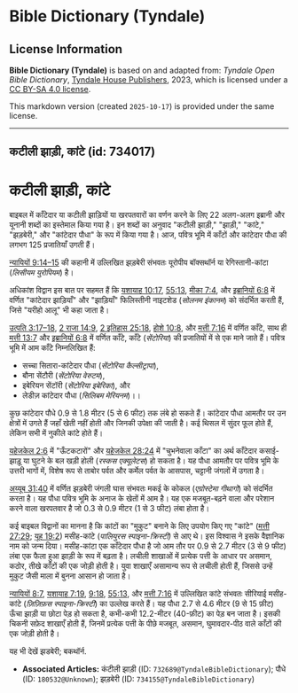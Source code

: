 # Bible Dictionary (Tyndale)

## License Information

**Bible Dictionary (Tyndale)** is based on and adapted from: _Tyndale Open Bible Dictionary_, [Tyndale House Publishers](https://tyndaleopenresources.com/), 2023, which is licensed under a [CC BY-SA 4.0 license](https://creativecommons.org/licenses/by-sa/4.0/legalcode.en).

This markdown version (created `2025-10-17`) is provided under the same license.



--------------------------------

## कटीली झाड़ी, कांटे (id: 734017)

कटीली झाड़ी, कांटे
==================

बाइबल में काँटेदार या कटीली झाड़ियों या खरपतवारों का वर्णन करने के लिए 22 अलग\-अलग इब्रानी और यूनानी शब्दों का इस्तेमाल किया गया है। इन शब्दों का अनुवाद "कटीली झाड़ी," "झाड़ी," "कांटे," "झड़बेरी," और "कांटेदार पौधा" के रूप में किया गया है। आज, पवित्र भूमि में काँटों और कांटेदार पौधा की लगभग 125 प्रजातियाँ उगती हैं।

[न्यायियों 9:14–15](https://ref.ly/Judg9:14-Judg9:15) की कहानी में उल्लिखित झड़बेरी संभवतः यूरोपीय बॉक्सथॉर्न या रेगिस्तानी\-कांटा (*लिसीयम युरोपियम*) है।

अधिकांश विद्वान इस बात पर सहमत हैं कि [यशायाह 10:17](https://ref.ly/Isa10:17), [55:13](https://ref.ly/Isa55:13), [मीका 7:4](https://ref.ly/Mic7:4), और [इब्रानियों 6:8](https://ref.ly/Heb6:8) में वर्णित "कांटेदार झाड़ियाँ" और "झाड़ियाँ" फिलिस्तीनी नाइटशेड (*सोलनम इंकानम*) को संदर्भित करती हैं, जिसे "यरीहो आलू" भी कहा जाता है।

[उत्पति 3:17–18](https://ref.ly/Gen3:17-Gen3:18), [2 राजा 14:9](https://ref.ly/2Kgs14:9), [2 इतिहास 25:18](https://ref.ly/2Chr25:18), [होशे 10:8](https://ref.ly/Hos10:8), और [मत्ती 7:16](https://ref.ly/Matt7:16) में वर्णित काँटे, साथ ही [मत्ती 13:7](https://ref.ly/Matt13:7) और [इब्रानियों 6:8](https://ref.ly/Heb6:8) में वर्णित काँटे, काँटे (*सेंटोरिया*) की प्रजातियों में से एक माने जाते हैं। पवित्र भूमि में आम काँटे निम्नलिखित हैं:

* सच्चा सितारा\-कांटेदार पौधा (*सेंटोरिया कैल्सीट्रापा*),
* बौना सेंटौरी (*सेंटोरिया वेरुटम*),
* इबेरियन सेंटॉरी (*सेंटोरिया इबेरिका*), और
* लेडीज़ कांटेदार पौधा (*सिलिबम मेरियनम*)।।

कुछ कांटेदार पौधे 0\.9 से 1\.8 मीटर (5 से 6 फीट) तक लंबे हो सकते हैं। कांटेदार पौधा आमतौर पर उन क्षेत्रों में उगते हैं जहाँ खेती नहीं होती और जिनकी उपेक्षा की जाती है। कई थिसल में सुंदर फूल होते हैं, लेकिन सभी में नुकीले कांटे होते हैं।

[यहेजकेल 2:6](https://ref.ly/Ezek2:6) में "ऊँटकटारों" और [यहेजकेल 28:24](https://ref.ly/Ezek28:24) में "चुभनेवाला काँटा" का अर्थ काँटेदार कसाई\-झाड़ू या घुटने के बल खड़ी होली (*रस्कस एक्यूलेटस*) हो सकता है। यह पौधा आमतौर पर पवित्र भूमि के उत्तरी भागों में, विशेष रूप से ताबोर पर्वत और कर्मेल पर्वत के आसपास, चट्टानी जंगलों में उगता है।

[अय्यूब 31:40](https://ref.ly/Job31:40) में वर्णित झड़बेरी जंगली घास संभवतः मकई के कोकल (*एग्रोस्टेमा गीथागो*) को संदर्भित करता है। यह पौधा पवित्र भूमि के अनाज के खेतों में आम है। यह एक मजबूत\-बढ़ने वाला और परेशान करने वाला खरपतवार है जो 0\.3 से 0\.9 मीटर (1 से 3 फीट) लंबा होता है।

कई बाइबल विद्वानों का मानना है कि कांटों का "मुकुट" बनाने के लिए उपयोग किए गए "कांटे" ([मत्ती 27:29](https://ref.ly/Matt27:29); [यूह 19:2](https://ref.ly/John19:2)) मसीह\-कांटे (*पालियुरस स्पाइना\-क्रिस्टी)* से आए थे। इस विश्वास ने इसके वैज्ञानिक नाम को जन्म दिया। मसीह\-कांटा एक काँटेदार पौधा है जो आम तौर पर 0\.9 से 2\.7 मीटर (3 से 9 फीट) लंबा एक फैला हुआ झाड़ी के रूप में बढ़ता है। लचीली शाखाओं में प्रत्येक पत्ती के आधार पर असमान, कठोर, तीखे काँटों की एक जोड़ी होती है। युवा शाखाएँ असामान्य रूप से लचीली होती हैं, जिससे उन्हें मुकुट जैसी माला में बुनना आसान हो जाता है।

[न्यायियों 8:7](https://ref.ly/Judg8:7), [यशायाह 7:19](https://ref.ly/Isa7:19), [9:18](https://ref.ly/Isa9:18), [55:13](https://ref.ly/Isa55:13), और [मत्ती 7:16](https://ref.ly/Matt7:16) में उल्लिखित कांटे संभवतः सीरियाई मसीह\-कांटे (*ज़िज़िफ़स स्पाइना\-क्रिस्टी*) का उल्लेख करते हैं। यह पौधा 2\.7 से 4\.6 मीटर (9 से 15 फ़ीट) ऊँचा झाड़ी या छोटा पेड़ हो सकता है, कभी\-कभी 12\.2\-मीटर (40\-फ़ीट) का पेड़ बन जाता है। इसकी चिकनी सफ़ेद शाखाएँ होती हैं, जिनमें प्रत्येक पत्ती के पीछे मजबूत, असमान, घुमावदार\-पीठ वाले काँटों की एक जोड़ी होती है।

यह भी देखें झडबेरी; बकथॉर्न.

* **Associated Articles:** कंटीली झाड़ी (ID: `732689@TyndaleBibleDictionary`); पौधे (ID: `180532@Unknown`); झड़बेरी (ID: `734155@TyndaleBibleDictionary`)

